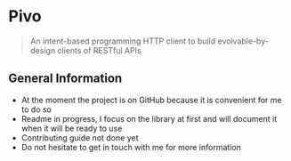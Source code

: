 # Pivo

> An intent-based programming HTTP client to build evolvable-by-design clients of RESTful APIs

## General Information

- At the moment the project is on GitHub because it is convenient for me to do so
- Readme in progress, I focus on the library at first and will document it when it will be ready to use
- Contributing guide not done yet
- Do not hesitate to get in touch with me for more information
